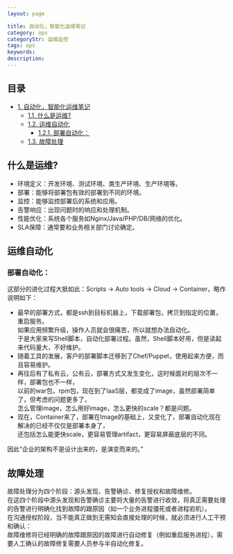 ```yaml
---
layout: page

title: 自动化，智能化运维笔记
category: ops
categoryStr: 运维监控
tags: ops
keywords: 
description: 
---
```


<div id="table-of-contents">
<h2>目录</h2>
<div id="text-table-of-contents">
<ul>
<li><a href="#sec-1">1. 自动化，智能化运维笔记</a>
<ul>
<li><a href="#sec-1-1">1.1. 什么是运维?</a></li>
<li><a href="#sec-1-2">1.2. 运维自动化</a>
<ul>
<li><a href="#sec-1-2-1">1.2.1. 部署自动化：</a></li>
</ul>
</li>
<li><a href="#sec-1-3">1.3. 故障处理</a></li>
</ul>
</li>
</ul>
</div>
</div>



## 什么是运维?<a id="sec-1-1" name="sec-1-1"></a>

-   环境定义：开发环境、测试环境、类生产环境、生产环境等。
-   部署：能够将部署包有效的部署到不同的环境。
-   监控：能够监控部署后的系统和应用。
-   告警响应：出现问题时的响应和处理机制。
-   性能优化：系统各个服务如Nginx/Java/PHP/DB/网络的优化。
-   SLA保障：通常要和业务相关部门讨论确定。

## 运维自动化<a id="sec-1-2" name="sec-1-2"></a>

### 部署自动化：<a id="sec-1-2-1" name="sec-1-2-1"></a>

这部分的进化过程大抵如此：Scripts -> Auto tools -> Cloud -> Container，略作说明如下：

-   最早的部署方式，都是ssh到目标机器上，下载部署包，拷贝到指定的位置，重启服务。  
    如果应用频繁升级，操作人员就会很痛苦，所以就想办法自动化。   
    于是大家来写Shell脚本，自动化部署过程。虽然，Shell脚本好用，但是读起来代码量大，不好维护。  
-   随着工具的发展，客户的部署脚本迁移到了Chef/Puppet，使用起来方便，而且容易维护。  
-   再往后有了私有云，公有云，部署方式又发生变化，这时候面对的层次不一样，部署包也不一样，  
    以前的war包，rpm包，现在到了IaaS层，都变成了image，虽然部署简单了，但考虑的问题更多了，  
    怎么管理image，怎么用好image，怎么更快的scale？都是问题。  
-   现在，Container来了，部署在Image的基础上，又变化了，部署自动化现在解决的已经不仅仅是部署本身了，  
    还包括怎么能更快scale，更容易管理artifact，更容易屏蔽底层的不同。  

因此“企业的架构不是设计出来的，是演变而来的。”

## 故障处理<a id="sec-1-3" name="sec-1-3"></a>

故障处理分为四个阶段：源头发现、告警确诊、修复授权和故障维修。  
在这四个阶段中源头发现和告警确诊主要将大量的告警进行收敛，将真正需要处理的告警进行明确化找到故障的跟原因（如一个业务进程僵死或者进程宕机）。  
在沟通授权阶段，当不能真正做到无需知会直接处理的时候，就必须进行人工干预和确认：  
故障维修将已经明确的故障跟原因的故障进行自动修复（例如重启服务进程），需要人工确认的故障修复需要人员参与半自动化修复。  
